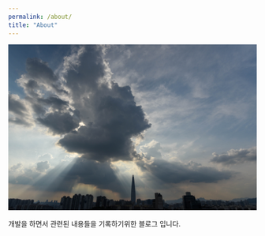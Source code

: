 ```yaml
---
permalink: /about/
title: "About"
---
```


![Foo](/assets/images/DSC_1270.jpg)


개발을 하면서 관련된 내용들을 기록하기위한 블로그 입니다.